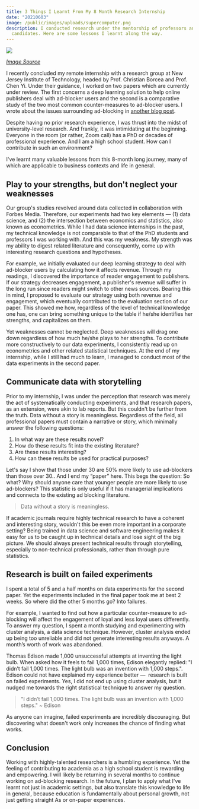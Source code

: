 ```yaml
---
title: 3 Things I Learnt From My 8 Month Research Internship
date: "20210603"
image: /public/images/uploads/supercomputer.png
description: I conducted research under the mentorship of professors and PhD
  candidates. Here are some lessons I learnt along the way.
---
```

![](/images/uploads/supercomputer.png)

*[Image Source](https://securityboulevard.com/2020/05/11-plus-supercomputers-hacked-with-cryptominers-by-china/)*

I recently concluded my remote internship with a research group at New Jersey Institute of Technology, headed by Prof. Christian Borcea and Prof. Chen Yi. Under their guidance, I worked on two papers which are currently under review. The first concerns a deep learning solution to help online publishers deal with ad-blocker users and the second is a comparative study of the two most common counter-measures to ad-blocker users. I wrote about the issues surrounding ad-blocking in [another blog post](https://michaelchen.io/blog/why-adblocking-is-so-problematic).

Despite having no prior research experience, I was thrust into the midst of university-level research. And frankly, it was intimidating at the beginning. Everyone in the room (or rather, Zoom call) has a PhD or decades of professional experience. And I am a high school student. How can I contribute in such an environment?

I've learnt many valuable lessons from this 8-month long journey, many of which are applicable to business contexts and life in general. 

## Play to your strengths, but don't neglect your weaknesses

Our group's studies revolved around data collected in collaboration with Forbes Media. Therefore, our experiments had two key elements — (1) data science, and (2) the intersection between economics and statistics, also known as econometrics. While I had data science internships in the past, my technical knowledge is not comparable to that of the PhD students and professors I was working with. And this was my weakness. My strength was my ability to digest related literature and consequently, come up with interesting research questions and hypotheses.

For example, we initially evaluated our deep learning strategy to deal with ad-blocker users by calculating how it affects revenue. Through my readings, I discovered the importance of reader engagement to publishers. If our strategy decreases engagement, a publisher's revenue will suffer in the long run since readers might switch to other news sources. Bearing this in mind, I proposed to evaluate our strategy using both revenue and engagement, which eventually contributed to the evaluation section of our paper. This showed me how, regardless of the level of technical knowledge one has, one can bring something unique to the table if he/she identifies her strengths, and capitalizes on them.

Yet weaknesses cannot be neglected. Deep weaknesses will drag one down regardless of how much he/she plays to her strengths. To contribute more constructively to our data experiments, I consistently read up on econometrics and other related statistical techniques. At the end of my internship, while I still had much to learn, I managed to conduct most of the data experiments in the second paper.

## Communicate data with storytelling

Prior to my internship, I was under the perception that research was merely the act of systematically conducting experiments, and that research papers, as an extension, were akin to lab reports. But this couldn't be further from the truth. Data without a story is meaningless. Regardless of the field, all professional papers must contain a narrative or story, which minimally answer the following questions:

1. In what way are these results novel?
2. How do these results fit into the existing literature?
3. Are these results interesting?
4. How can these results be used for practical purposes?

Let's say I show that those under 30 are 50% more likely to use ad-blockers than those over 30.. And I end my “paper” here. This begs the question: So what? Why should anyone care that younger people are more likely to use ad-blockers? This statistic is only useful if it has managerial implications and connects to the existing ad blocking literature. 

> Data without a story is meaningless.

If academic journals require highly technical research to have a coherent and interesting story, wouldn't this be even more important in a corporate setting? Being trained in data science and software engineering makes it easy for us to be caught up in technical details and lose sight of the big picture. We should always present technical results through storytelling, especially to non-technical professionals, rather than through pure statistics.

## Research is built on failed experiments

I spent a total of 5 and a half months on data experiments for the second paper. Yet the experiments included in the final paper took me at best 2 weeks. So where did the other 5 months go? Into failures. 

For example, I wanted to find out how a particular counter-measure to ad-blocking will affect the engagement of loyal and less loyal users differently. To answer my question, I spent a month studying and experimenting with cluster analysis, a data science technique. However, cluster analysis ended up being too unreliable and did not generate interesting results anyways. A month’s worth of work was abandoned.

Thomas Edison made 1,000 unsuccessful attempts at inventing the light bulb. When asked how it feels to fail 1,000 times, Edison elegantly replied: "I didn’t fail 1,000 times. The light bulb was an invention with 1,000 steps.". Edison could not have explained my experience better —  research is built on failed experiments. Yes, I did not end up using cluster analysis, but it nudged me towards the right statistical technique to answer my question.

> "I didn’t fail 1,000 times. The light bulb was an invention with 1,000 steps." 
~ Edison

As anyone can imagine, failed experiments are incredibly discouraging. But discovering what doesn't work only increases the chance of finding what works.

## Conclusion

Working with highly-talented researchers is a humbling experience. Yet the feeling of contributing to academia as a high school student is rewarding and empowering. I will likely be returning in several months to continue working on ad-blocking research. In the future, I plan to apply what I've learnt not just in academic settings, but also translate this knowledge to life in general, because education is fundamentally about personal growth, not just getting straight As or on-paper experiences.